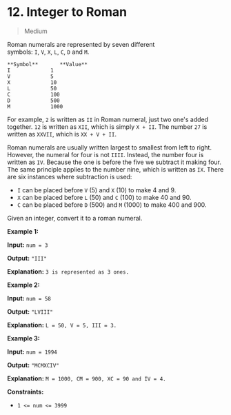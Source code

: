 # 12. Integer to Roman

> Medium


Roman numerals are represented by seven different symbols: `I`, `V`, `X`, `L`, `C`, `D` and `M`.

```
**Symbol**       **Value**
I             1
V             5
X             10
L             50
C             100
D             500
M             1000
```

For example, `2` is written as `II` in Roman numeral, just two one's added together. `12` is written as `XII`, which is simply `X + II`. The number `27` is written as `XXVII`, which is `XX + V + II`.

Roman numerals are usually written largest to smallest from left to right. However, the numeral for four is not `IIII`. Instead, the number four is written as `IV`. Because the one is before the five we subtract it making four. The same principle applies to the number nine, which is written as `IX`. There are six instances where subtraction is used:

-   `I` can be placed before `V` (5) and `X` (10) to make 4 and 9. 
-   `X` can be placed before `L` (50) and `C` (100) to make 40 and 90. 
-   `C` can be placed before `D` (500) and `M` (1000) to make 400 and 900.

Given an integer, convert it to a roman numeral.

**Example 1:**

**Input:** `num = 3`

**Output:** `"III"`

**Explanation:** `3 is represented as 3 ones.`

**Example 2:**

**Input:** `num = 58`

**Output:** `"LVIII"`

**Explanation:** `L = 50, V = 5, III = 3.`

**Example 3:**

**Input:** `num = 1994`

**Output:** `"MCMXCIV"`

**Explanation:** `M = 1000, CM = 900, XC = 90 and IV = 4.`

**Constraints:**

-   `1 <= num <= 3999`
